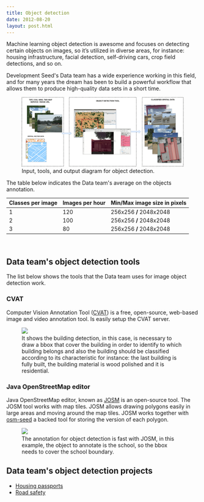 ```yaml
---
title: Object detection
date: 2012-08-20
layout: post.html
---
```


Machine learning object detection is awesome and focuses on detecting certain objects on images, so it’s utilized in diverse areas, for instance: housing infrastructure, facial detection, self-driving cars, crop field detections, and so on.

Development Seed's Data team has a wide experience working in this field, and for many years the dream has been to build a powerful workflow that allows them to produce high-quality data sets in a short time.

<figure class="align-center">
  <img src="/assets/images/flowchart_object_detection.png"/>
  <figcaption>Input, tools, and output diagram for object detection.</figcaption>
</figure>

The table below indicates the Data team's average on the objects annotation.

<table class="table">
  <thead>
    <tr>
      <th scope="col">Classes per image</th>
      <th scope="col">Images per hour</th>
      <th scope="col">Min/Max image size in pixels</th>
    </tr>
  </thead>
  <tbody>
    <tr>
      <td>1</td>
      <td>120</td>
    <td>256x256 <strong>/</strong> 2048x2048</td>
    </tr>
    <tr>
      <td>2</td>
      <td>100</td>
      <td>256x256 <strong>/</strong> 2048x2048</td>
    </tr>
    <tr>
      <td>3</td>
      <td>80</td>
      <td>256x256 <strong>/</strong> 2048x2048</td>
    </tr>
  </tbody>
</table>
</br>

## Data team's object detection tools

The list below shows the tools that the Data team uses for image object detection work.

### CVAT

Computer Vision Annotation Tool ([CVAT](https://github.com/openvinotoolkit/cvat)) is a free, open-source, web-based image and video annotation tool. Is easily setup the CVAT server.

<figure class="align-center">
  <img src="/assets/images/object_detection_tool_cvat.gif"/>
  <figcaption>It shows the building detection, in this case, is necessary to draw a bbox that cover the building in order to identify to which building belongs and also the building should be classified according to its characteristic for instance: the last building is fully built, the building material is wood polished and it is residential.</figcaption>
</figure>

### Java OpenStreetMap editor

Java OpenStreetMap editor, known as [JOSM](https://josm.openstreetmap.de/) is an open-source tool. The JOSM tool works with map tiles. JOSM allows drawing polygons easily in large areas and moving around the map tiles. JOSM works together with [osm-seed](https://github.com/developmentseed/osm-seed) a backed tool for storing the version of each polygon.

<figure class="align-center">
  <img src="/assets/images/object_detection_tool_josm.gif"/>
  <figcaption>The annotation for object detection is fast with JOSM, in this example, the object to annotate is the school, so the bbox needs to cover the school boundary.</figcaption>
</figure>

## Data team's object detection projects

- [Housing passports](/highlighted-projects/housing-passports/)
- [Road safety](/highlighted-projects/road-safety/)
